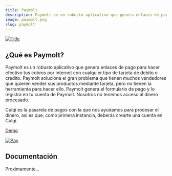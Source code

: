 ```yaml
---
title: Paymolt
description: Paymolt es un robusto aplicativo que genera enlaces de pago para hacer efectivo tus cobros por internet con cualquier tipo de tarjeta de débito o crédito.
image: paymolt.png
slug: paymolt
---
```


[![Title](https://paymolt.herokuapp.com/images/logo-full-paymolt.png "Title")](https://paymolt.herokuapp.com/ "Title")

## ¿Qué es Paymolt?

Paymolt es un robusto aplicativo que genera enlaces de pago para hacer efectivo tus cobros por internet con cualquier tipo de tarjeta de debito o credito. Paymolt soluciona el gran problema que tienen muchos vendedores que quieren vender sus productos mediante tarjeta, pero no tienen la herramienta para hacer ello. Paymolt genera el formulario de pago y lo registra en tu cuenta de Paymolt. Nosotros no tenemos acceso al dinero procesado.

Culqi es la pasarela de pagos con la que nos ayudamos para procesar el dinero, así es que, como primera instancia, deberás crearte una cuenta en Culqi.

[Demo](https://paymolt.herokuapp.com/ "Demo")

[![Pay](https://paymolt.herokuapp.com/images/pay-screenshot.png "Pay")](https://paymolt.herokuapp.com/ "Pay")

## Documentación

Proximamente...
